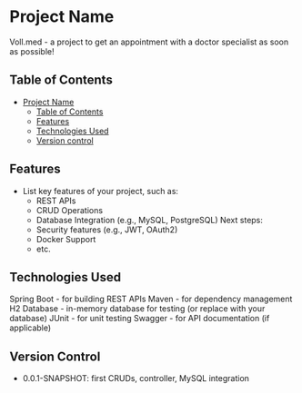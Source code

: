 # Project Name

Voll.med - a project to get an appointment with a doctor specialist as soon as possible!

## Table of Contents

- [Project Name](#project-name)
  - [Table of Contents](#table-of-contents)
  - [Features](#features)
  - [Technologies Used](#technologies-used)
  - [Version control](#version-control)


## Features

- List key features of your project, such as:
  - REST APIs
  - CRUD Operations
  - Database Integration (e.g., MySQL, PostgreSQL)
    Next steps:
  - Security features (e.g., JWT, OAuth2)
  - Docker Support
  - etc.

## Technologies Used
Spring Boot - for building REST APIs
Maven - for dependency management
H2 Database - in-memory database for testing (or replace with your database)
JUnit - for unit testing
Swagger - for API documentation (if applicable)

## Version Control
- 0.0.1-SNAPSHOT: first CRUDs, controller, MySQL integration
